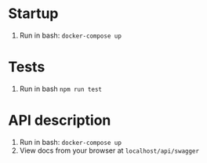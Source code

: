# Startup

1. Run in bash: `docker-compose up`

# Tests

1. Run in bash `npm run test`

# API description

1. Run in bash: `docker-compose up`
2. View docs from your browser at `localhost/api/swagger`